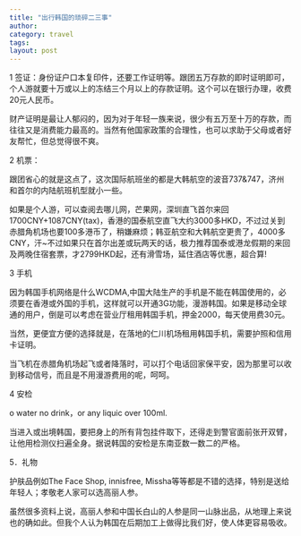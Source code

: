 ```yaml
---
title: "出行韩国的琐碎二三事"
author:
category: travel
tags: 
layout: post
---
```

1 签证：身份证户口本复印件，还要工作证明等。跟团五万存款的即时证明即可，个人游就要十万或以上的冻结三个月以上的存款证明。这个可以在银行办理，收费20元人民币。

财产证明是最让人郁闷的，因为对于年轻一族来说，很少有五万至十万的存款，而往往又是消费能力最高的。当然有他国家政策的合理性，也可以求助于父母或者好友帮忙，但总觉得很不爽。

2 机票：

跟团省心的就是这点了，这次国际航班坐的都是大韩航空的波音737&747，济州和首尔的内陆航班机型就小一些。

如果是个人游，可以查阅去哪儿网，芒果网，深圳直飞首尔来回1700CNY+1087CNY(tax)，香港的国泰航空直飞大约3000多HKD，不过过关到赤腊角机场也要100多港币了，稍嫌麻烦；韩亚航空和大韩航空更贵了，4000多CNY，汗~不过如果只在首尔出差或玩两天的话，极力推荐国泰或港龙假期的来回及两晚住宿套票，才2799HKD起，还有滑雪场，延住酒店等优惠，超合算!

3 手机

因为韩国手机网络是什么WCDMA,中国大陆生产的手机是不能在韩国使用的，必须要在香港或外国的手机，这样就可以开通3G功能，漫游韩国。如果是移动全球通的用户，倒是可以考虑在营业厅租用韩国手机，押金2000，每天使用费30元。

当然，更便宜方便的选择就是，在落地的仁川机场租用韩国手机，需要护照和信用卡证明。

当飞机在赤腊角机场起飞或者降落时，可以打个电话回家保平安，因为那里可以收到移动信号，而且是不用漫游费用的呢，呵呵。

4 安检

o water no drink，or any liquic over 100ml.

当进入或出境韩国，要把身上的所有背包挂件取下，还得走到警官面前张开双臂，让他用检测仪扫遍全身。据说韩国的安检是东南亚数一数二的严格。

5．礼物

护肤品例如The Face Shop, innisfree, Missha等等都是不错的选择，特别是送给年轻人；孝敬老人家可以选高丽人参。

虽然很多资料上说，高丽人参和中国长白山的人参是同一山脉出品，从地理上来说也的确如此。但我个人认为韩国在后期加工上做得比我们好，使人体更容易吸收。

